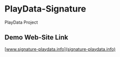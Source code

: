 # PlayData-Signature
PlayData Project

## Demo Web-Site Link
[www.signature-playdata.info](signature-playdata.info)
